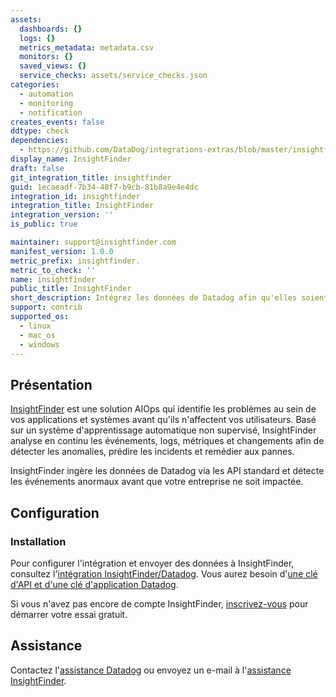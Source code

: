 ```yaml
---
assets:
  dashboards: {}
  logs: {}
  metrics_metadata: metadata.csv
  monitors: {}
  saved_views: {}
  service_checks: assets/service_checks.json
categories:
  - automation
  - monitoring
  - notification
creates_events: false
ddtype: check
dependencies:
  - https://github.com/DataDog/integrations-extras/blob/master/insightfinder/README.md
display_name: InsightFinder
draft: false
git_integration_title: insightfinder
guid: 1ecaeadf-7b34-48f7-b9cb-81b8a9e4e4dc
integration_id: insightfinder
integration_title: InsightFinder
integration_version: ''
is_public: true

maintainer: support@insightfinder.com
manifest_version: 1.0.0
metric_prefix: insightfinder.
metric_to_check: ''
name: insightfinder
public_title: InsightFinder
short_description: Intégrez les données de Datadog afin qu'elles soient analysées par InsightFinder
support: contrib
supported_os:
  - linux
  - mac_os
  - windows
---
```

## Présentation

[InsightFinder][1] est une solution AIOps qui identifie les problèmes au sein de vos applications et systèmes avant qu'ils n'affectent vos utilisateurs. Basé sur un système d'apprentissage automatique non supervisé, InsightFinder analyse en continu les événements, logs, métriques et changements afin de détecter les anomalies, prédire les incidents et remédier aux pannes.

InsightFinder ingère les données de Datadog via les API standard et détecte les événements anormaux avant que votre entreprise ne soit impactée.

## Configuration

### Installation

Pour configurer l'intégration et envoyer des données à InsightFinder, consultez l'[intégration InsightFinder/Datadog][2]. Vous aurez besoin d'[une clé d'API et d'une clé d'application Datadog][3].

Si vous n'avez pas encore de compte InsightFinder, [inscrivez-vous][4] pour démarrer votre essai gratuit.

## Assistance

Contactez l'[assistance Datadog][5] ou envoyez un e-mail à l'[assistance InsightFinder][6].


[1]: https://insightfinder.com/
[2]: https://insightfinder.com/datadog-integration/
[3]: https://docs.datadoghq.com/fr/account_management/api-app-keys/
[4]: https://app.insightfinder.com/auth/signup
[5]: https://docs.datadoghq.com/fr/help/
[6]: mailto:support@insightfinder.com
